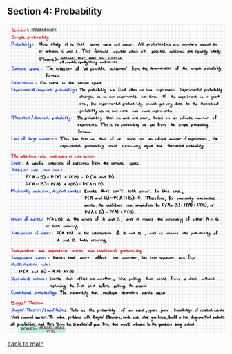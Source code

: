 ## Section 4: Probability

![stats_12.jpg](../imgs/stats_12.jpg)

[back to main](https://github.com/aziart/stats)